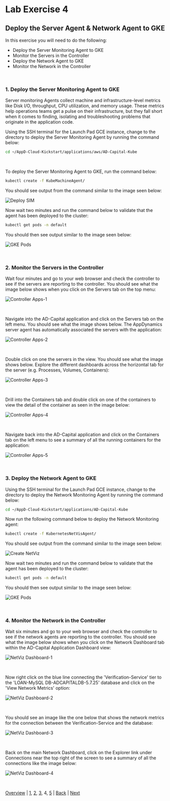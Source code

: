 # Lab Exercise 4
## Deploy the Server Agent & Network Agent to GKE

In this exercise you will need to do the following:

- Deploy the Server Monitoring Agent to GKE
- Monitor the Servers in the Controller
- Deploy the Network Agent to GKE
- Monitor the Network in the Controller

<br>

### **1.** Deploy the Server Monitoring Agent to GKE

Server monitoring Agents collect machine and infrastructure-level metrics like Disk I/O, throughput, 
CPU utilization, and memory usage. These metrics help operations teams get a pulse on their 
infrastructure, but they fall short when it comes to finding, isolating and troubleshooting problems 
that originate in the application code.  

Using the SSH terminal for the Launch Pad GCE instance, change to the directory to deploy the Server 
Monitoring Agent by running the command below:

```bash
cd ~/AppD-Cloud-Kickstart/applications/aws/AD-Capital-Kube
```

<br>

To deploy the Server Monitoring Agent to GKE, run the command below:
```bash
kubectl create -f KubeMachineAgent/
```

You should see output from the command similar to the image seen below:

![Deploy SIM](./images/gcp-gke-monitoring-lab-12.png)

Now wait two minutes and run the command below to validate that the agent has been deployed to the cluster:

```bash
kubectl get pods -n default
```
You should then see output similar to the image seen below:

![GKE Pods](./images/gcp-gke-monitoring-lab-13.png)

<br>

### **2.** Monitor the Servers in the Controller

Wait four minutes and go to your web browser and check the controller to see if the servers are 
reporting to the controller. You should see what the image below shows when you click on the Servers 
tab on the top menu:

![Controller Apps-1](./images/16.png)

<br>

Navigate into the AD-Capital application and click on the Servers tab on the left menu. You should 
see what the image shows below. The AppDynamics server agent has automatically associated the servers 
with the application:

![Controller Apps-2](./images/30.png)

<br>

Double click on one the servers in the view. You should see what the image shows below. Explore the 
different dashboards across the horizontal tab for the server (e.g. Processes, Volumes, Containers):

![Controller Apps-3](./images/31.png)

<br>

Drill into the Containers tab and double click on one of the containers to view the detail of the 
container as seen in the image below:

![Controller Apps-4](./images/32.png)

<br>

Navigate back into the AD-Capital application and click on the Containers tab on the left menu to see 
a summary of all the running containers for the application:

![Controller Apps-5](./images/33.png)

<br>

### **3.** Deploy the Network Agent to GKE

Using the SSH terminal for the Launch Pad GCE instance, change to the directory to deploy the Network 
Monitoring Agent by running the command below:

```bash
cd ~/AppD-Cloud-Kickstart/applications/AD-Capital-Kube
```
Now run the following command below to deploy the Network Monitoring agent:

```bash
kubectl create -f KubernetesNetVisAgent/
```

You should see output from the command similar to the image seen below:

![Create NetViz](./images/gcp-gke-monitoring-lab-14.png)

Now wait two minutes and run the command below to validate that the agent has been deployed to the cluster:

```bash
kubectl get pods -n default
```
You should then see output similar to the image seen below:

![GKE Pods](./images/gcp-gke-monitoring-lab-15.png)

<br>

### **4.** Monitor the Network in the Controller

Wait six minutes and go to your web browser and check the controller to see if the network agents are 
reporting to the controller. You should see what the image below shows when you click on the Network 
Dashboard tab within the AD-Capital Application Dashboard view:

![NetViz Dashboard-1](./images/19.png)

<br>

Now right click on the blue line connecting the 'Verification-Service' tier to the 'LOAN-MySQL DB-ADCAPITALDB-5.7.25' 
database and click on the 'View Network Metrics' option:

![NetViz Dashboard-2](./images/34.png)

<br>

You should see an image like the one below that shows the network metrics for the connection between the 
Verification-Service and the database:

![NetViz Dashboard-3](./images/35.png)

<br>

Back on the main Network Dashboard, click on the Explorer link under Connections near the top right 
of the screen to see a summary of all the connections like the image below:

![NetViz Dashboard-4](./images/36.png)

<br>

[Overview](gcp-gke-monitoring.md) | [1](lab-exercise-01.md), [2](lab-exercise-02.md), [3](lab-exercise-03.md), 4, [5](lab-exercise-05.md) | [Back](lab-exercise-03.md) | [Next](lab-exercise-05.md)
